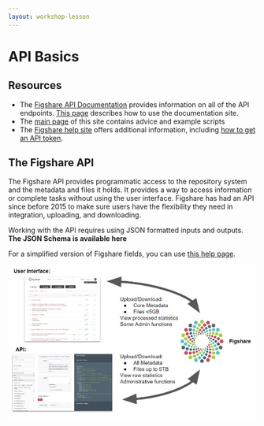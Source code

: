 ```yaml
---
layout: workshop-lesson
---
```


# API Basics

## Resources
- The [Figshare API Documentation](https://docs.figshare.com) provides information on all of the API endpoints. [This page](../understanding-api-documentation.html) describes how to use the documentation site.
- The [main page](../index.html) of this site contains advice and example scripts
- The [Figshare help site](https://help.figshare.com) offers additional information, including [how to get an API token](https://help.figshare.com/article/how-to-get-a-personal-token).

## The Figshare API

The Figshare API provides programmatic access to the repository system and the metadata and files it holds. It provides a way to access information or complete tasks without using the user interface. Figshare has had an API since before 2015 to make sure users have the flexibility they need in integration, uploading, and downloading. 

Working with the API requires using JSON formatted inputs and outputs. **The JSON Schema is available here** 

For a simplified version of Figshare fields, you can use [this help page]().

![image showing what can be accessed through the user interface versus the API](../assets/figshare.jpg)
